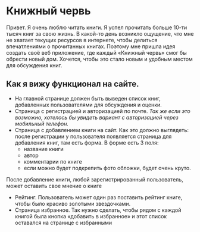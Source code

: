# Книжный червь

Привет. Я очень люблю читать книги. Я успел прочитать больше 10-ти тысяч книг за свою жизнь. В какой-то день возникло ощущение, что мне не хватает текущих ресурсов в интернете, чтобы делиться впечатлениями о прочитанных книгах. Поэтому мне пришла идея создать своё веб приложение, где каждый «Книжный червь» смог бы обрести новый дом. Хочется, чтобы это стало новым и удобным местом для обсуждения книг.

## Как я вижу функционал на сайте.

- На главной странице должен быть выведен список книг, добавленных пользователями для обсуждения и оценки.
- Страница с регистрацией и авторизацией по почте. *Так же если это возможно, хотелось бы увидеть вариант с авторизацией через мобильный телефон.*
- Страница с добавлением книги на сайт. Как это должно выглядеть: после регистрации у пользователя появляется страница для добавления книг, там есть форма. В форме есть 3 поля:
    - название книги
    - автор
    - комментарии по книге 
    - если можно будет подкрепить фото обложки, будет очень круто.
    
После добавление книги, любой зарегистрированный пользователь, может оставить свое мнение о книге
- Рейтинг. Пользователь может один раз поставить рейтинг книге, чтобы было красиво золотыми звездочками.
- Страница избранное. Так нужно сделать, чтобы рядом с каждой книгой была кнопка «добавить в избранное» и этот список оставался на странице с избранными
